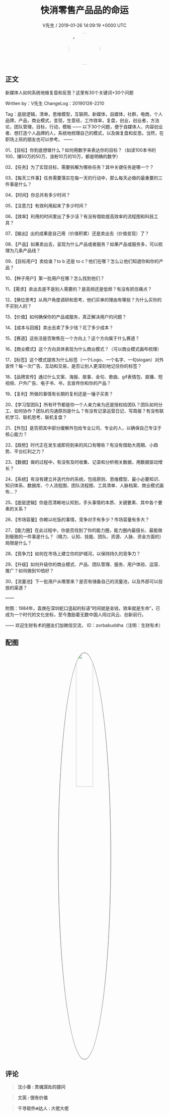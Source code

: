 <h1 align="center">快消零售产品品的命运</h1>
<p align="center">
    <a>V先生 / 2019-01-26 14:09:19 &#43;0000 UTC</a>
</p>

<div align="center">
    <img src="https://images.zsxq.com/FjZ6UHBywsXfjFf-7tlSVEq4uEn-?e=1590940799&amp;token=kIxbL07-8jAj8w1n4s9zv64FuZZNEATmlU_Vm6zD:r763oWH0xkbmId4peREzEIAOnFQ=" width="100" height="100" style="border:1px solid;border-radius:50%; color:#ffffff"/>
</div>

## 正文

<div>
新媒体人如何系统地做复盘和反思？这里有30个关键词&#43;30个问题

  

Written by：V先生
ChangeLog：20190126-2210

Tag：底层逻辑​，清单，思维模型​，互联网​，新媒体​，自媒体​，社群​，电商​，个人品牌​，产品，商业模式​，变现​，生意经​，工作效率​，复盘，创业，创业者，方法论，团队管理，目标，行动，模板
——
以下30个问题，便于自媒体人、内容创业者、想打造个人品牌的人，系统地梳理自己的模式，以及做复盘和反思。当然，在职场上班的朋友也可以参考。
——

01、【目标】你到底想做什么？如何用数字来表达你的目标？（如读100本书的100、赚50万的50万、涨粉10万的10万，都是明确的数字）

02、【任务】为了实现目标，需要拆解为哪些任务？其中关键任务是哪一个？

03、【每天三件事】任务需要落实在每一天的行动中，那么每天必做的最重要的三件事是什么？

04、【时间】你总共有多少时间？

05、【注意力】有效利用起来了多少时间？

06、【效率】利用的时间里出了多少活？有没有借助提高效率的流程图和科技工具？

07、【输出】出的成果是自己用（价值积累）还是卖出去（价值变现）了？

08、【产品】如果卖出去，呈现为什么产品或者服务？如果产品或服务多，可以梳理为几条产品线？

09、【目标用户】卖给谁？to b 还是 to c？他们在哪？怎么让他们知道你和你的产品？

10、【种子用户】第一批用户在哪？怎么找到他们？

11、【需求】卖出去是不是别人需要的？是高频还是低频？有没有抓住痛点？

12、【换位思考】从用户角度调研和思考，他们买单的理由有哪些？为什么买你的不买别人的？

13、【价值】如何确保你的产品或服务，真正解决用户的问题？

14、【成本与回报】卖出去卖了多少钱？花了多少成本？

15、【赛道】这些活是否聚焦在一个方向上？这个方向属于什么赛道？

16、【商业模式】这个方向具体表现为什么商业模式？（可以商业模式画布梳理）

17、【标签】这个模式提炼为什么标签（一个Logo、一个名字、一句slogan）对外宣传？每一次广告、互动和交易，是否让别人更深刻地记住你的标签？

18、【品牌宣传】通过什么文案、海报、故事、金句、歌曲、gif表情包、直播、短视频、户外广告、电子书、书，去宣传你和你的产品？

19、【复利】所做的事情有长期的复利还是一锤子买卖？

20、【学习型团队】所有环节都是你一个人亲力亲为还是授权给团队？团队如何分工、如何协作？团队的沟通原则是什么？有没有记录运营日记、写周报？有没有联机学习、联机思考、联机复盘？

21、【外包】是否把其中部分缓解外包给专业公司、专业的人，以确保自己专注于核心能力？

22、【趋势】时代正在发生或即将到来的风口有哪些？有没有借助大周期、小趋势、平台红利之力？

23、【数据】做的过程中，有没有及时收集、记录和分析相关数据，用数据驱动增长？

24、【系统】有没有建立并迭代你的系统，包括原则、思维模型、最小必要知识、知识体系、数据库、个人流程图、团队流程图、工具清单、人脉档案、商业模式画布...？

25、【底层逻辑】你是否清晰地认知到，手头事情的本质、关键要素、其中各个要素的关系？

26、【市场容量】你赖以吃饭的事情，竞争对手有多少？市场容量有多大？

27、【能力圈】在此过程中，你是否找到了你的能力圈，能力圈内最擅长、最能做到极致的一件事是什么？（精力、认知、技能、团队、资源、人脉、资金方面的）局限是什么？

28、【竞争力】如何在市场上建立你的护城河，以保持持久的竞争力？

29、【升级】如何升级你的商业模式、产品、团队管理、服务、用户体验、运营、推广？如何做到10倍好？

30、【流量池】下一批用户从哪里来？是否有储备自己的流量池，以及外部可以投放的渠道？

——

附图：1984年，袁庚在深圳蛇口竖起的标语“时间就是金钱，效率就是生命”，已成为一个时代的文化坐标，至今激励着无数中国人闯过风云、创新前行。

——
欢迎生财有术的圈友们加微信交流，
ID：zorbabuddha（注明：生财有术）
</div>

## 配图
<div class="image" align="center">

<img src="https://images.zsxq.com/Fk9IRMxd0feWAe_EP-X28GqfgVGC?e=1590940799&amp;token=kIxbL07-8jAj8w1n4s9zv64FuZZNEATmlU_Vm6zD:0mEA8UTQUFzZv7zf6CIxjG1kjks=" width="33%" height="33%" style="border:1px solid;border-radius:50%; color:#3c3f41"/>

</div>

## 评论

<div align="left">
<div>

<blockquote >
<span> <strong>沈小善 : 灵魂深处的提问 </strong></span>
</blockquote>

<blockquote >
<span> <strong>文英 : 很有价值 </strong></span>
</blockquote>

<blockquote >
<span> <strong>千寻软件🔥达人 : 大佬大佬 </strong></span>
</blockquote>

</div>
</div>
